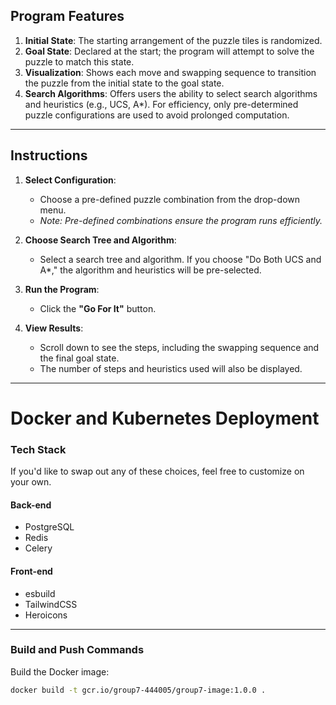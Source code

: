 
## Program Features  
1. **Initial State**: The starting arrangement of the puzzle tiles is randomized.  
2. **Goal State**: Declared at the start; the program will attempt to solve the puzzle to match this state.  
3. **Visualization**: Shows each move and swapping sequence to transition the puzzle from the initial state to the goal state.  
4. **Search Algorithms**: Offers users the ability to select search algorithms and heuristics (e.g., UCS, A*). For efficiency, only pre-determined puzzle configurations are used to avoid prolonged computation.

---

## Instructions  
1. **Select Configuration**:  
   - Choose a pre-defined puzzle combination from the drop-down menu.  
   - _Note: Pre-defined combinations ensure the program runs efficiently._  

2. **Choose Search Tree and Algorithm**:  
   - Select a search tree and algorithm. If you choose "Do Both UCS and A*," the algorithm and heuristics will be pre-selected.  

3. **Run the Program**:  
   - Click the **"Go For It"** button.  

4. **View Results**:  
   - Scroll down to see the steps, including the swapping sequence and the final goal state.  
   - The number of steps and heuristics used will also be displayed.  

---

# Docker and Kubernetes Deployment  

### Tech Stack  
If you'd like to swap out any of these choices, feel free to customize on your own.  

#### Back-end  
- PostgreSQL  
- Redis  
- Celery  

#### Front-end  
- esbuild  
- TailwindCSS  
- Heroicons  

---

### Build and Push Commands  

Build the Docker image:  
```bash
docker build -t gcr.io/group7-444005/group7-image:1.0.0 .
